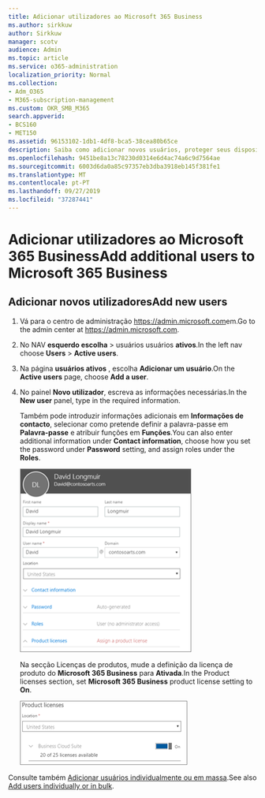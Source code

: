 ```yaml
---
title: Adicionar utilizadores ao Microsoft 365 Business
ms.author: sirkkuw
author: Sirkkuw
manager: scotv
audience: Admin
ms.topic: article
ms.service: o365-administration
localization_priority: Normal
ms.collection:
- Adm_O365
- M365-subscription-management
ms.custom: OKR_SMB_M365
search.appverid:
- BCS160
- MET150
ms.assetid: 96153102-1db1-4df8-bca5-38cea80b65ce
description: Saiba como adicionar novos usuários, proteger seus dispositivos e atribuir funções no Microsoft 365 Business.
ms.openlocfilehash: 9451be8a13c78230d0314e6d4ac74a6c9d7564ae
ms.sourcegitcommit: 6003d6da0a85c97357eb3dba3918eb145f381fe1
ms.translationtype: MT
ms.contentlocale: pt-PT
ms.lasthandoff: 09/27/2019
ms.locfileid: "37287441"
---
```

# <a name="add-additional-users-to-microsoft-365-business"></a><span data-ttu-id="b4ec7-103">Adicionar utilizadores ao Microsoft 365 Business</span><span class="sxs-lookup"><span data-stu-id="b4ec7-103">Add additional users to Microsoft 365 Business</span></span>

## <a name="add-new-users"></a><span data-ttu-id="b4ec7-104">Adicionar novos utilizadores</span><span class="sxs-lookup"><span data-stu-id="b4ec7-104">Add new users</span></span>

1. <span data-ttu-id="b4ec7-105">Vá para o centro de administração <a href="https://go.microsoft.com/fwlink/p/?linkid=837890" target="_blank">https://admin.microsoft.com</a>em.</span><span class="sxs-lookup"><span data-stu-id="b4ec7-105">Go to the admin center at <a href="https://go.microsoft.com/fwlink/p/?linkid=837890" target="_blank">https://admin.microsoft.com</a>.</span></span> 
2. <span data-ttu-id="b4ec7-106">No NAV **esquerdo escolha** \> usuários usuários **ativos**.</span><span class="sxs-lookup"><span data-stu-id="b4ec7-106">In the left nav choose **Users** \> **Active users**.</span></span>
1. <span data-ttu-id="b4ec7-107">Na página **usuários ativos** , escolha **Adicionar um usuário**.</span><span class="sxs-lookup"><span data-stu-id="b4ec7-107">On the **Active users** page, choose **Add a user**.</span></span>
 4. <span data-ttu-id="b4ec7-108">No painel **Novo utilizador**, escreva as informações necessárias.</span><span class="sxs-lookup"><span data-stu-id="b4ec7-108">In the **New user** panel, type in the required information.</span></span> 
  
    <span data-ttu-id="b4ec7-109">Também pode introduzir informações adicionais em **Informações de contacto**, selecionar como pretende definir a palavra-passe em **Palavra-passe** e atribuir funções em **Funções**.</span><span class="sxs-lookup"><span data-stu-id="b4ec7-109">You can also enter additional information under **Contact information**, choose how you set the password under **Password** setting, and assign roles under the **Roles**.</span></span>
      
    ![Enter user information in the New user card](media/f04d39ca-48be-4868-8330-8552a4754c8b.png)
      
    <span data-ttu-id="b4ec7-111">Na secção Licenças de produtos, mude a definição da licença de produto do **Microsoft 365 Business** para **Ativada**.</span><span class="sxs-lookup"><span data-stu-id="b4ec7-111">In the Product licenses section, set **Microsoft 365 Business** product license setting to **On**.</span></span>
      
    ![Set the license setting to On position](media/7404f7f7-93bc-44a3-9ffb-4208b5b17402.png)
  
<span data-ttu-id="b4ec7-113">Consulte também [Adicionar usuários individualmente ou em massa](https://docs.microsoft.com/office365/admin/add-users/add-users).</span><span class="sxs-lookup"><span data-stu-id="b4ec7-113">See also [Add users individually or in bulk](https://docs.microsoft.com/office365/admin/add-users/add-users).</span></span>
  
